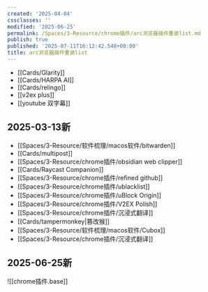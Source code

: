 ```yaml
---
created: '2025-04-04'
cssclasses: ''
modified: '2025-06-25'
permalink: /Spaces/3-Resource/chrome插件/arc浏览器插件重装list.md
publish: true
published: '2025-07-11T16:12:42.548+08:00'
title: arc浏览器插件重装list
---
```

- [[Cards/Glarity]]
- [[Cards/HARPA AI]]
- [[Cards/relingo]]
- [[v2ex plus]]
- [[youtube 双字幕]]

## 2025-03-13新

- [[Spaces/3-Resource/软件梳理/macos软件/bitwarden]]
- [[Cards/multipost]]
- [[Spaces/3-Resource/chrome插件/obsidian web clipper]]
- [[Cards/Raycast Companion]]
- [[Spaces/3-Resource/chrome插件/refined github]]
- [[Spaces/3-Resource/chrome插件/ublacklist]]
- [[Spaces/3-Resource/chrome插件/uBlock Origin]]
- [[Spaces/3-Resource/chrome插件/V2EX Polish]]
- [[Spaces/3-Resource/chrome插件/沉浸式翻译]]
- [[Cards/tampermonkey\|篡改猴]]
- [[Spaces/3-Resource/软件梳理/macos软件/Cubox]]
- [[Spaces/3-Resource/chrome插件/沉浸式翻译]]

## 2025-06-25新

![[chrome插件.base]]
